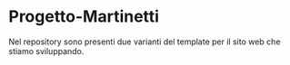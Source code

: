 # Progetto-Martinetti
Nel repository sono presenti due varianti del template per il sito web che stiamo sviluppando.

